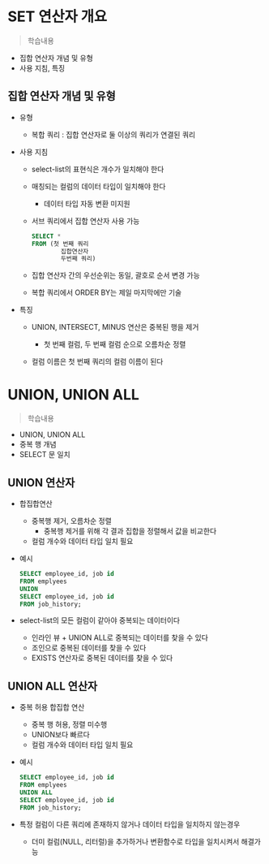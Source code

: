 # SET 연산자 개요
> 학습내용
- 집합 연산자 개념 및 유형
- 사용 지침, 특징

##  집합 연산자 개념 및 유형
- 유형
	- 복합 쿼리 : 집합 연산자로 둘 이상의 쿼리가 연결된 쿼리

- 사용 지침
	- select-list의 표현식은 개수가 일치해야 한다
	- 매칭되는 컬럼의 데이터 타입이 일치해야 한다
		- 데이터 타입 자동 변환 미지원

	- 서브 쿼리에서 집합 연산자 사용 가능
		```sql
		SELECT *
		FROM (첫 번째 쿼리
				집합연산자	
				두번째 쿼리)
		```
	
	- 집합 연산자 간의 우선순위는 동일, 괄호로 순서 변경 가능
	- 복합 쿼리에서 ORDER BY는 제일 마지막에만 기술

- 특징
	- UNION, INTERSECT, MINUS 연산은 중복된 행을 제거
		- 첫 번째 컬럼, 두 번째 컬럼 순으로 오름차순 정렬
	
	- 컬럼 이름은 첫 번째 쿼리의 컬럼 이름이 된다
		
# UNION, UNION ALL
> 학습내용
- UNION, UNION ALL
- 중복 행 개념
- SELECT 문 일치

## UNION 연산자
- 합집합연산 
	- 중복행 제거, 오름차순 정렬
		- 중복행 제거를 위해 각 결과 집합을 정렬해서 값을 비교한다
	- 컬럼 개수와 데이터 타입 일치 필요

- 예시
	```sql
	SELECT employee_id, job id
	FROM emplyees
	UNION
	SELECT employee_id, job id
	FROM job_history;
	```

- select-list의 모든 컬럼이 같아야 중복되는 데이터이다
	- 인라인 뷰 + UNION ALL로 중복되는 데이터를 찾을 수 있다
	- 조인으로 중복된 데이터를 찾을 수 있다
	- EXISTS 연산자로 중복된 데이터를 찾을 수 있다
	

## UNION ALL 연산자
- 중복 허용 합집합 연산
	- 중복 행 허용, 정렬 미수행
	- UNION보다 빠르다
	- 컬럼 개수와 데이터 타입 일치 필요


- 예시
	```sql
	SELECT employee_id, job id
	FROM emplyees
	UNION ALL
	SELECT employee_id, job id
	FROM job_history;
	```

- 특정 컬럼이 다른 쿼리에 존재하지 않거나 데이터 타입을 일치하지 않는경우
	- 더미 컬럼(NULL, 리터럴)을 추가하거나 변환함수로 타입을 일치시켜서 해결가능

